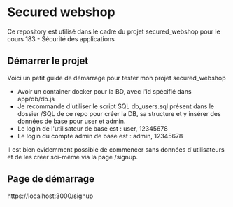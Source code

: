 # Secured webshop

Ce repository est utilisé dans le cadre du projet secured_webshop pour le cours 183 - Sécurité des applications

## Démarrer le projet

Voici un petit guide de démarrage pour tester mon projet secured_webshop

- Avoir un container docker pour la BD, avec l'id spécifié dans app/db/db.js
- Je recommande d'utiliser le script SQL db_users.sql présent dans le dossier /SQL de ce repo pour créer la DB, sa structure et y insérer des données de base pour user et admin.
- Le login de l'utilisateur de base est : user, 12345678
- Le login du compte admin de base est : admin, 12345678

Il est bien evidemment possible de commencer sans données d'utilisateurs et de les créer soi-même via la page /signup.

## Page de démarrage

https://localhost:3000/signup
